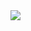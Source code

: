 

<div> 
  <a href="https://www.linkedin.com/in/wallison-mota-b84a7b12a/" target="_blank"><img src="https://img.shields.io/badge/-LinkedIn-%230077B5?style=for-the-badge&logo=linkedin&logoColor=white" target="_blank"></a> 
 
</div>
